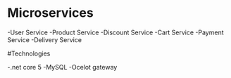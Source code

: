 # Microservices

-User Service
-Product Service
-Discount Service
-Cart Service
-Payment Service
-Delivery Service

#Technologies

-.net core 5
-MySQL
-Ocelot gateway
